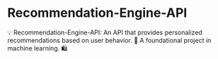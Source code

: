 # Recommendation-Engine-API
💡 Recommendation-Engine-API: An API that provides personalized recommendations based on user behavior. 🧠 A foundational project in machine learning. 🛍️
